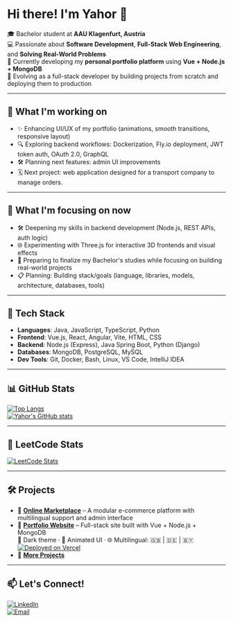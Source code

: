 # Hi there! I'm Yahor 👋

🎓 Bachelor student at **AAU Klagenfurt, Austria**  
💻 Passionate about **Software Development**, **Full-Stack Web Engineering**, and **Solving Real-World Problems**  
🚀 Currently developing my **personal portfolio platform** using **Vue + Node.js + MongoDB**  
🧠 Evolving as a full-stack developer by building projects from scratch and deploying them to production

---

## 📌 What I'm working on

- ✨ Enhancing UI/UX of my portfolio (animations, smooth transitions, responsive layout)  
- 🔍 Exploring backend workflows: Dockerization, Fly.io deployment, JWT token auth, OAuth 2.0, GraphQL  
- 🛠 Planning next features: admin UI improvements
- 🗓️ Next project: web application designed for a transport company to manage orders.

---
## 📌 What I'm focusing on now

- 🛠 Deepening my skills in backend development (Node.js, REST APIs, auth logic)
- 🌐 Experimenting with Three.js for interactive 3D frontends and visual effects
- 🎯 Preparing to finalize my Bachelor's studies while focusing on building real-world projects
- 📋 Planning: Building stack/goals (language, libraries, models, architecture, databases, tools) 
---

## 🧰 Tech Stack

- **Languages**: Java, JavaScript, TypeScript, Python  
- **Frontend**: Vue.js, React, Angular, Vite, HTML, CSS  
- **Backend**: Node.js (Express), Java Spring Boot, Python (Django)  
- **Databases**: MongoDB, PostgreSQL, MySQL  
- **Dev Tools**: Git, Docker, Bash, Linux, VS Code, IntelliJ IDEA

---

## 📊 GitHub Stats

[![Top Langs](https://github-readme-stats.vercel.app/api/top-langs/?username=yahorpaulson&layout=compact&theme=dark)](https://github.com/yahorpaulson/github-readme-stats)  
[![Yahor's GitHub stats](https://github-readme-stats.vercel.app/api?username=yahorpaulson&show_icons=true&theme=dark)](https://github.com/yahorpaulson/github-readme-stats)

---

## 🧠 LeetCode Stats

[![LeetCode Stats](https://leetcard.jacoblin.cool/yahorpaulson?theme=dark&font=Lexend)](https://leetcode.com/yahorpaulson)

---

## 🛠 Projects

- 📌 [**Online Marketplace**](https://github.com/yahorpaulson/online-marketplace) – A modular e-commerce platform with multilingual support and admin interface  
- 💼 [**Portfolio Website**](https://yahorpaulson.com) – Full-stack site built with Vue + Node.js + MongoDB  
  🌙 Dark theme · 🧠 Animated UI · 🌐 Multilingual: 🇬🇧 | 🇩🇪 | 🇧🇾  
  [![Deployed on Vercel](https://img.shields.io/badge/Live%20Site-Vercel-black?logo=vercel&style=flat)](https://yahorpaulson.com)  
- 🔗 [**More Projects**](https://github.com/yahorpaulson?tab=repositories)

---

## 📫 Let's Connect!

[![LinkedIn](https://img.shields.io/badge/LinkedIn-Profile-blue?logo=linkedin)](https://www.linkedin.com/in/yahor-siarheyeu-0a72a52a4)  
[![Email](https://img.shields.io/badge/Email-Contact%20Me-red?logo=gmail)](mailto:yahorforall@gmail.com)
